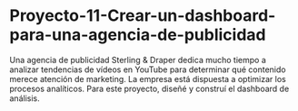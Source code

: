 # Proyecto-11-Crear-un-dashboard-para-una-agencia-de-publicidad
Una agencia de publicidad Sterling &amp; Draper dedica mucho tiempo a analizar tendencias de vídeos en YouTube para determinar qué contenido merece atención de marketing. La empresa está dispuesta a optimizar los procesos analíticos. Para este proyecto, diseñé y construí el dashboard de análisis.
